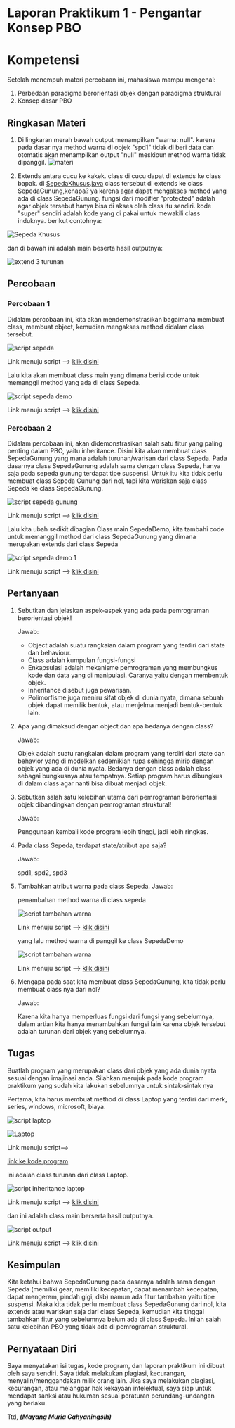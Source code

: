 # Laporan Praktikum 1 - Pengantar Konsep PBO
# Kompetensi 
Setelah menempuh materi percobaan ini, mahasiswa mampu mengenal:
1. Perbedaan paradigma berorientasi objek dengan paradigma struktural
2. Konsep dasar PBO

## Ringkasan Materi
1. Di lingkaran merah bawah output menampilkan "warna: null". karena pada dasar nya method warna di objek "spd1" tidak di beri data dan otomatis akan menampilkan output "null" meskipun method warna tidak dipanggil.
![materi](../../docs/1_Pengantar_Konsep_PBO/img/materi.PNG)

2. Extends antara cucu ke kakek. class di cucu dapat di extends ke class bapak. di [SepedaKhusus.java](../../src/1_Pengantar_Konsep_PBO/SepedaKhusus1841720003Mayang.java) class tersebut di extends ke class SepedaGunung,kenapa? ya karena agar dapat mengakses method yang ada di class SepedaGunung. 
fungsi dari modifier "protected" adalah agar objek tersebut hanya bisa di akses oleh class itu sendiri. kode "super" sendiri adalah kode yang di pakai untuk mewakili class induknya.
berikut contohnya:

![Sepeda Khusus](../../docs/1_Pengantar_Konsep_PBO/img/SepedaKhusus.PNG)

dan di bawah ini adalah main beserta hasil outputnya:

![extend 3 turunan](../../docs/1_Pengantar_Konsep_PBO/img/extends3.PNG)


## Percobaan
### Percobaan 1
Didalam percobaan ini, kita akan mendemonstrasikan bagaimana membuat class, membuat object, kemudian mengakses method didalam class tersebut.

![script sepeda](../../docs/1_Pengantar_Konsep_PBO/img/Sepeda.PNG)

Link menuju script --> [klik disini](../../src/1_Pengantar_Konsep_PBO/Sepeda1841720003Mayang.java)

Lalu kita akan membuat class main yang dimana berisi code untuk memanggil method yang ada di class Sepeda.

![script sepeda demo](../../docs/1_Pengantar_Konsep_PBO/img/SepedaDemo1.PNG)

Link menuju script --> [klik disini](../../src/1_Pengantar_Konsep_PBO/SepedaDemo1841720003Mayang.java)


### Percobaan 2
Didalam percobaan ini, akan didemonstrasikan salah satu fitur yang paling penting dalam PBO, yaitu inheritance. Disini kita akan membuat class SepedaGunung yang mana adalah turunan/warisan dari class Sepeda. Pada dasarnya class SepedaGunung adalah sama dengan class Sepeda, hanya saja pada sepeda gunung terdapat tipe suspensi. Untuk itu kita tidak perlu membuat class Sepeda Gunung dari nol, tapi kita wariskan saja class Sepeda ke class SepedaGunung.

![script sepeda gunung](../../docs/1_Pengantar_Konsep_PBO/img/SepedaGunung.PNG)

Link menuju script --> [klik disini](../../src/1_Pengantar_Konsep_PBO/SepedaGunung1841720003Mayang.java)

Lalu kita ubah sedikit dibagian Class main SepedaDemo, kita tambahi code untuk memanggil method dari class SepedaGunung yang dimana merupakan extends dari class Sepeda

![script sepeda demo 1](../../docs/1_Pengantar_Konsep_PBO/img/SepedaDemo2.PNG)

Link menuju script --> [klik disini](../../src/1_Pengantar_Konsep_PBO/SepedaDemo1841720003Mayang.java)


## Pertanyaan
1.  Sebutkan dan jelaskan aspek-aspek yang ada pada pemrograman berorientasi objek!

    Jawab:

    - Object adalah suatu rangkaian dalam program yang terdiri dari state dan behaviour.
    - Class adalah kumpulan fungsi-fungsi
    - Enkapsulasi adalah mekanisme pemrograman yang membungkus kode dan data yang di manipulasi. Caranya yaitu dengan membentuk objek.
    - Inheritance disebut juga pewarisan.
    - Polimorfisme juga meniru sifat objek di dunia nyata, dimana sebuah objek dapat memilik bentuk, atau menjelma menjadi bentuk-bentuk lain.

2.	Apa yang dimaksud dengan object dan apa bedanya dengan class?

    Jawab:

    Objek adalah suatu rangkaian dalam program yang terdiri dari state dan behavior yang di modelkan sedemikian rupa sehingga mirip dengan objek yang ada di dunia nyata. Bedanya dengan class adalah class sebagai bungkusnya atau tempatnya. Setiap program harus dibungkus di dalam class agar nanti bisa dibuat menjadi objek.

3.	Sebutkan salah satu kelebihan utama dari pemrograman berorientasi objek dibandingkan dengan pemrograman struktural!

    Jawab:

    Penggunaan kembali kode program lebih tinggi, jadi lebih ringkas.

4.	Pada class Sepeda, terdapat state/atribut apa saja?
    
    Jawab:

    spd1, spd2, spd3

5.	Tambahkan atribut warna pada class Sepeda.
    Jawab:

    penambahan method warna di class sepeda

    ![script tambahan warna](../../docs/1_Pengantar_Konsep_PBO/img/Warna.PNG)

    Link menuju script --> [klik disini](../../src/1_Pengantar_Konsep_PBO/SepedaGunung1841720003Mayang.java)

    yang lalu method warna di panggil ke class SepedaDemo

    ![script tambahan warna ](../../docs/1_Pengantar_Konsep_PBO/img/Warna2.PNG)

    Link menuju script --> [klik disini](../../src/1_Pengantar_Konsep_PBO/SepedaDemo1841720003Mayang.java)

6.	Mengapa pada saat kita membuat class SepedaGunung, kita tidak perlu membuat class nya dari nol?

    Jawab:

    Karena kita hanya memperluas fungsi dari fungsi yang sebelumnya, dalam artian kita hanya menambahkan fungsi lain karena objek tersebut adalah turunan dari objek yang sebelumnya.

## Tugas
Buatlah program yang merupakan class dari objek yang ada dunia nyata sesuai dengan imajinasi anda. Silahkan merujuk pada kode program praktikum yang sudah kita lakukan sebelumnya untuk sintak-sintak nya

Pertama, kita harus membuat method di class Laptop yang terdiri dari merk, series, windows, microsoft, biaya.

![script laptop](../../docs/1_Pengantar_Konsep_PBO/img/Laptop.PNG)

![Laptop](../../docs/1_Pengantar_Konsep_PBOimg/Laptop.PNG)


Link menuju script--> 

[link ke kode program](../../src/1_Pengantar_Konsep_PBO/Laptop1841720003Mayang.java)

ini adalah class turunan dari class Laptop.

![script inheritance laptop](../../docs/1_Pengantar_Konsep_PBO/img/LaptopColor.PNG)

Link menuju script --> [klik disini](../../src/1_Pengantar_Konsep_PBO/LaptopColor1841720003Mayang.java)

dan ini adalah class main berserta hasil outputnya.

![script output](../../docs/1_Pengantar_Konsep_PBO/img/LaptopAhoyy.PNG)

Link menuju script --> [klik disini](../../src/1_Pengantar_Konsep_PBO/LaptopAhoy1841720003Mayang.java)


## Kesimpulan
Kita ketahui bahwa SepedaGunung pada dasarnya adalah sama dengan Sepeda (memiliki gear, memiliki kecepatan, dapat menambah kecepatan, dapat mengerem, pindah gigi, dsb) namun ada fitur tambahan yaitu tipe suspensi. Maka kita tidak perlu membuat class SepedaGunung dari nol, kita extends atau wariskan saja dari class Sepeda, kemudian kita tinggal tambahkan fitur yang sebelumnya belum ada di class Sepeda. Inilah salah satu kelebihan PBO yang tidak ada di pemrograman struktural.

## Pernyataan Diri
Saya menyatakan isi tugas, kode program, dan laporan praktikum ini dibuat oleh saya sendiri. Saya tidak melakukan plagiasi, kecurangan, menyalin/menggandakan milik orang lain.
Jika saya melakukan plagiasi, kecurangan, atau melanggar hak kekayaan intelektual, saya siap untuk mendapat sanksi atau hukuman sesuai peraturan perundang-undangan yang berlaku.

Ttd,
***(Mayang Muria Cahyaningsih)***
